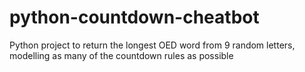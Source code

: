 # python-countdown-cheatbot
Python project to return the longest OED word from 9 random letters, modelling as many of the countdown rules as possible
